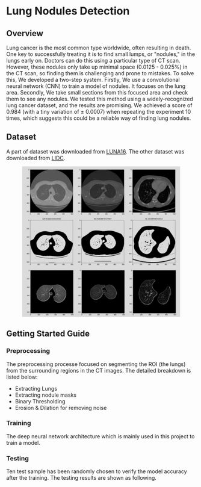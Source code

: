 # Lung Nodules Detection

## Overview
Lung cancer is the most common type worldwide, often resulting in death. One key to successfully treating it is to find small lumps, or "nodules," in the lungs early on. Doctors can do this using a particular type of CT scan. However, these nodules only take up minimal space (0.0125 - 0.025%) in the CT scan, so finding them is challenging and prone to mistakes. To solve this, We developed a two-step system. Firstly, We use a convolutional neural network (CNN) to train a model of nodules. It focuses on the lung area. Secondly, We take small sections from this focused area and check them to see any nodules. We tested this method using a widely-recognized lung cancer dataset, and the results are promising. We achieved a score of 0.984 (with a tiny variation of ± 0.0007) when repeating the experiment 10 times, which suggests this could be a reliable way of finding lung nodules.

## Dataset
A part of dataset was downloaded from [LUNA16](https://luna16.grand-challenge.org/Download/ "Downloading").
The other dataset was downloaded from [LIDC](https://wiki.cancerimagingarchive.net/pages/viewpage.action?pageId=1966254 "Downloading").
<p align="center">
<img alt="registration" src="example/figure1.png" height="400">
</p>

## Getting Started Guide
### Preprocessing
The preprocessing processe focused on segmenting the ROI (the lungs) from the surrounding regions in the CT images. The detailed breakdown is listed below:

- Extracting Lungs
- Extracting nodule masks
- Binary Thresholding
- Erosion & Dilation for removing noise


### Training
The deep neural network architecture which is mainly used in this project to train a model.

### Testing
Ten test sample has been randomly chosen to verify the model accuracy after the training. The testing results are shown as following. 
